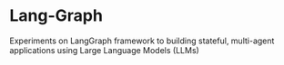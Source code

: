 # Lang-Graph
Experiments on LangGraph framework to building stateful, multi-agent applications using Large Language Models (LLMs)
